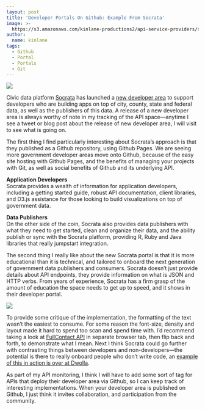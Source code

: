 ```yaml
---
layout: post
title: 'Developer Portals On Github: Example From Socrata'
image: >-
  https://s3.amazonaws.com/kinlane-productions2/api-service-providers/socrata/socrata-data-experience-logo.png
author:
  name: kinlane
tags:
  - Github
  - Portal
  - Portals
  - Git
---
```

[![](https://s3.amazonaws.com/kinlane-productions2/api-service-providers/socrata/socrata-data-experience-logo.png)](http://www.socrata.com/)

Civic data platform [Socrata](http://www.socrata.com/) has launched a [new developer area](http://dev.socrata.com/) to support developers who are building apps on top of city, county, state and federal data, as well as the publishers of this data. A release of a new developer area is always worthy of note in my tracking of the API space—anytime I see a tweet or blog post about the release of new developer area, I will visit to see what is going on.

The first thing I find particularly interesting about Socrata’s approach is that they published as a Github repository, using Github Pages. We are seeing more government developer areas move onto Github, because of the easy site hosting with Github Pages, and the benefits of managing your projects with Git, as well as social benefits of Github and its underlying API.

**Application Developers**  
Socrata provides a wealth of information for application developers, including a getting started guide, robust API documentation, client libraries, and D3.js assistance for those looking to build visualizations on top of government data.

**Data Publishers**  
On the other side of the coin, Socrata also provides data publishers with what they need to get started, clean and organize their data, and the ability publish or sync with the Socrata platform, providing R, Ruby and Java libraries that really jumpstart integration.

The second thing I really like about the new Socrata portal is that it is more educational than it is technical, and tailored to onboard the next generation of government data publishers and consumers. Socrata doesn’t just provide details about API endpoints, they provide information on what is JSON and HTTP verbs. From years of experience, Socrata has a firm grasp of the amount of education the space needs to get up to speed, and it shows in their developer portal.

[![](https://s3.amazonaws.com/kinlane-productions2/api-service-providers/socrata/socrata-developers.png)](http://dev.socrata.com/)

To provide some critique of the implementation, the formatting of the text wasn’t the easiest to consume. For some reason the font-size, density and layout made it hard to spend too scan and spend time with. I’d recommend taking a look at [FullContact API](http://www.fullcontact.com/developer/docs/) in separate browser tab, then flip back and forth, to demonstrate what I mean. Next I think Socrata could go further with contrasting things between developers and non-developers—the potential is there to really onboard people who don’t write code, an [example of this in action is over at Dwolla](https://developers.dwolla.com/).

As part of my API monitoring, I think I will have to add some sort of tag for APIs that deploy their developer area via Github, so I can keep track of interesting implementations. When your developer area is published on Github, I just think it invites collaboration, and participation from the community.
